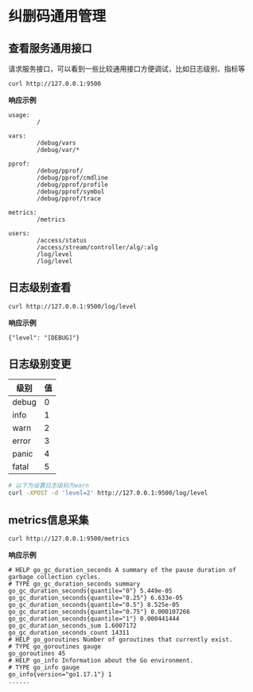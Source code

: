 # 纠删码通用管理

## 查看服务通用接口

请求服务接口，可以看到一些比较通用接口方便调试，比如日志级别、指标等

```bash
curl http://127.0.0.1:9500
```

**响应示例**

```text
usage:
        /

vars:
        /debug/vars
        /debug/var/*

pprof:
        /debug/pprof/
        /debug/pprof/cmdline
        /debug/pprof/profile
        /debug/pprof/symbol
        /debug/pprof/trace

metrics:
        /metrics

users:
        /access/status
        /access/stream/controller/alg/:alg
        /log/level
        /log/level
```

## 日志级别查看

```bash
curl http://127.0.0.1:9500/log/level
```

**响应示例**

```text
{"level": "[DEBUG]"}
```

## 日志级别变更

| 级别    | 值   |
|-------|-----|
| debug | 0   |
| info  | 1   | 
| warn  | 2   | 
| error | 3   |
| panic | 4   |
| fatal | 5   |

```bash
# 以下为设置日志级别为warn
curl -XPOST -d 'level=2' http://127.0.0.1:9500/log/level
```

## metrics信息采集

```bash
curl http://127.0.0.1:9500/metrics
```
**响应示例**

```text
# HELP go_gc_duration_seconds A summary of the pause duration of garbage collection cycles.
# TYPE go_gc_duration_seconds summary
go_gc_duration_seconds{quantile="0"} 5.449e-05
go_gc_duration_seconds{quantile="0.25"} 6.633e-05
go_gc_duration_seconds{quantile="0.5"} 8.525e-05
go_gc_duration_seconds{quantile="0.75"} 0.000107266
go_gc_duration_seconds{quantile="1"} 0.000441444
go_gc_duration_seconds_sum 1.6007172
go_gc_duration_seconds_count 14311
# HELP go_goroutines Number of goroutines that currently exist.
# TYPE go_goroutines gauge
go_goroutines 45
# HELP go_info Information about the Go environment.
# TYPE go_info gauge
go_info{version="go1.17.1"} 1
......
```

